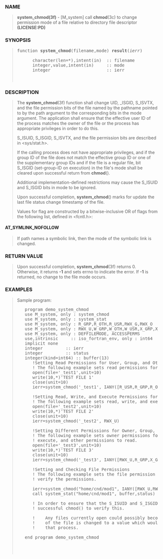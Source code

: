 <?
<body>
  <div id="Container">
    <div id="Content">
      <div class="c13"></div><a name="0"></a>

      <h3><a name="0">NAME</a></h3>

      <blockquote>
        <b>system_chmod(3f)</b> - [M_system] call <b>chmod</b>(3c) to change permission mode of a file relative to directory file descriptor
        <b>(LICENSE:PD)</b>
      </blockquote><a name="contents" id="contents"></a> <a name="7"></a>

      <h3><a name="7">SYNOPSIS</a></h3>

      <blockquote>
        <pre>
function <b>system_chmod</b>(filename,mode) <b>result</b>(<i>ierr</i>)
<br />      character(len=*),intent(in)  :: filename
      integer,value,intent(in)     :: mode
      integer                      :: ierr
<br />
</pre>
      </blockquote><a name="2"></a>

      <h3><a name="2">DESCRIPTION</a></h3>

      <blockquote>
        The <b>system_chmod</b>(3f) function shall change UID, _ISGID, S_ISVTX, and the file permission bits of the file named by the pathname pointed to by
        the path argument to the corresponding bits in the mode argument. The application shall ensure that the effective user ID of the process matches the
        owner of the file or the process has appropriate privileges in order to do this.

        <p>S_ISUID, S_ISGID, S_ISVTX, and the file permission bits are described in &lt;sys/stat.h&gt;.</p>

        <p>If the calling process does not have appropriate privileges, and if the group ID of the file does not match the effective group ID or one of the
        supplementary group IDs and if the file is a regular file, bit S_ISGID (set-group-ID on execution) in the file's mode shall be cleared upon
        successful return from <b>chmod</b>().</p>

        <p>Additional implementation-defined restrictions may cause the S_ISUID and S_ISGID bits in mode to be ignored.</p>

        <p>Upon successful completion, <b>system_chmod</b>() marks for update the last file status change timestamp of the file.</p>

        <p>Values for flag are constructed by a bitwise-inclusive OR of flags from the following list, defined in &lt;fcntl.h&gt;:</p>
      </blockquote><a name=""></a>

      <h4><a name="">AT_SYMLINK_NOFOLLOW</a></h4>

      <blockquote>
        If path names a symbolic link, then the mode of the symbolic link is changed.
      </blockquote>

      <p><a name="3"></a></p>

      <h3><a name="3">RETURN VALUE</a></h3>

      <blockquote>
        Upon successful completion, <b>system_chmod</b>(3f) returns 0. Otherwise, it returns <b>-1</b> and sets errno to indicate the error. If <b>-1</b> is
        returned, no change to the file mode occurs.
      </blockquote><a name="4"></a>

      <h3><a name="4">EXAMPLES</a></h3>

      <blockquote>
        Sample program:
        <pre>
   program demo_system_chmod
   use M_system, only : system_chmod
   use M_system, only : system_stat
   use M_system, only : R_GRP,R_OTH,R_USR,RWX_G,RWX_O
   use M_system, only : RWX_U,W_GRP,W_OTH,W_USR,X_GRP,X_OTH,X_USR
   use M_system, only : DEFFILEMODE, ACCESSPERMS
   use,intrinsic     :: iso_fortran_env, only : int64
   implicit none
   integer         :: ierr
   integer         :: status
   integer(kind=int64) :: buffer(13)
      !Setting Read Permissions for User, Group, and Others
      ! The following example sets read permissions for the owner, group, and others.
      open(file='_test1',unit=10)
      write(10,*)'TEST FILE 1'
      close(unit=10)
      ierr=system_chmod('_test1', IANY([R_USR,R_GRP,R_OTH]))
<br />      !Setting Read, Write, and Execute Permissions for the Owner Only
      ! The following example sets read, write, and execute permissions for the owner, and no permissions for group and others.
      open(file='_test2',unit=10)
      write(10,*)'TEST FILE 2'
      close(unit=10)
      ierr=system_chmod('_test2', RWX_U)
<br />      !Setting Different Permissions for Owner, Group, and Other
      ! The following example sets owner permissions for CHANGEFILE to read, write, and execute, group permissions to read and
      ! execute, and other permissions to read.
      open(file='_test3',unit=10)
      write(10,*)'TEST FILE 3'
      close(unit=10)
      ierr=system_chmod('_test3', IANY([RWX_U,R_GRP,X_GRP,R_OTH]));
<br />      !Setting and Checking File Permissions
      ! The following example sets the file permission bits for a file named /home/cnd/mod1, then calls the stat() function to
      ! verify the permissions.
<br />      ierr=system_chmod("home/cnd/mod1", IANY([RWX_U,RWX_G,R_OTH,W_OTH]))
      call system_stat("home/cnd/mod1", buffer,status)
<br />      ! In order to ensure that the S_ISUID and S_ISGID bits are set, an application requiring this should use stat() after a
      ! successful chmod() to verify this.
<br />      !    Any files currently open could possibly become invalid if the mode
      !    of the file is changed to a value which would deny access to
      !    that process.
<br />   end program demo_system_chmod
<br /><br />
</pre>
      </blockquote>
    </div>
  </div>
</body>
